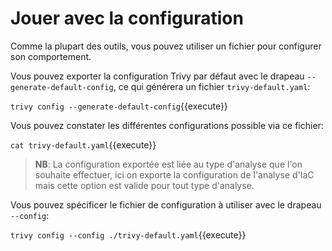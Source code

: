 # Jouer avec la configuration

Comme la plupart des outils, vous pouvez utiliser un fichier pour configurer son comportement.

Vous pouvez exporter la configuration Trivy par défaut avec le drapeau `--generate-default-config`, ce qui générera un fichier `trivy-default.yaml`:

`trivy config --generate-default-config`{{execute}}

Vous pouvez constater les différentes configurations possible via ce fichier:

`cat trivy-default.yaml`{{execute}}

>**NB**: La configuration exportée est liée au type d'analyse que l'on souhaite effectuer, ici on exporte la configuration de l'analyse d'IaC mais cette option est valide pour tout type d'analyse.

Vous pouvez spécificer le fichier de configuration à utiliser avec le drapeau `--config`:

`trivy config --config ./trivy-default.yaml`{{execute}}
